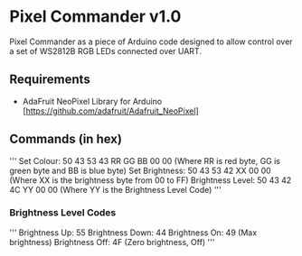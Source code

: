 # Pixel Commander v1.0

Pixel Commander as a piece of Arduino code designed to allow control over a set of WS2812B RGB LEDs connected over UART.

## Requirements

* AdaFruit NeoPixel Library for Arduino [https://github.com/adafruit/Adafruit_NeoPixel]

## Commands (in hex)

'''
Set Colour: 		50 43 53 43 RR GG BB 00 00	(Where RR is red byte, GG is green byte and BB is blue byte)
Set Brightness: 	50 43 53 42 XX 00 00		(Where XX is the brightness byte from 00 to FF)
Brightness Level:	50 43 42 4C	YY 00 00		(Where YY is the Brightness Level Code)
'''

### Brightness Level Codes
'''
Brightness Up:		55
Brightness Down:	44
Brightness On:		49	(Max brightness)
Brightness Off:		4F	(Zero brightness, Off)
'''
